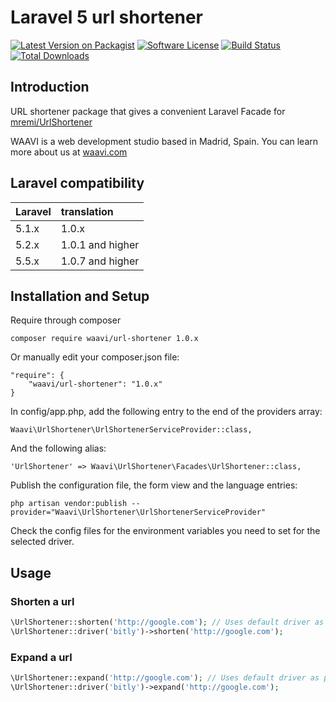# Laravel 5 url shortener

[![Latest Version on Packagist](https://img.shields.io/packagist/v/waavi/url-shortener.svg?style=flat-square)](https://packagist.org/packages/waavi/url-shortener)
[![Software License](https://img.shields.io/badge/license-MIT-brightgreen.svg?style=flat-square)](LICENSE.md)
[![Build Status](https://img.shields.io/travis/Waavi/url-shortener/master.svg?style=flat-square)](https://travis-ci.org/Waavi/url-shortener)
[![Total Downloads](https://img.shields.io/packagist/dt/waavi/url-shortener.svg?style=flat-square)](https://packagist.org/packages/waavi/url-shortener)

## Introduction

URL shortener package that gives a convenient Laravel Facade for [mremi/UrlShortener](https://github.com/mremi/UrlShortener)

WAAVI is a web development studio based in Madrid, Spain. You can learn more about us at [waavi.com](http://waavi.com)

## Laravel compatibility

 Laravel  | translation
:---------|:----------
 5.1.x    | 1.0.x
 5.2.x    | 1.0.1 and higher
 5.5.x    | 1.0.7 and higher

## Installation and Setup

Require through composer

    composer require waavi/url-shortener 1.0.x

Or manually edit your composer.json file:

    "require": {
        "waavi/url-shortener": "1.0.x"
    }

In config/app.php, add the following entry to the end of the providers array:

    Waavi\UrlShortener\UrlShortenerServiceProvider::class,

And the following alias:

    'UrlShortener' => Waavi\UrlShortener\Facades\UrlShortener::class,

Publish the configuration file, the form view and the language entries:

    php artisan vendor:publish --provider="Waavi\UrlShortener\UrlShortenerServiceProvider"

Check the config files for the environment variables you need to set for the selected driver.

## Usage

### Shorten a url

```php
\UrlShortener::shorten('http://google.com'); // Uses default driver as per config settings
\UrlShortener::driver('bitly')->shorten('http://google.com');
```

### Expand a url

```php    
\UrlShortener::expand('http://google.com'); // Uses default driver as per config settings
\UrlShortener::driver('bitly')->expand('http://google.com');
```
